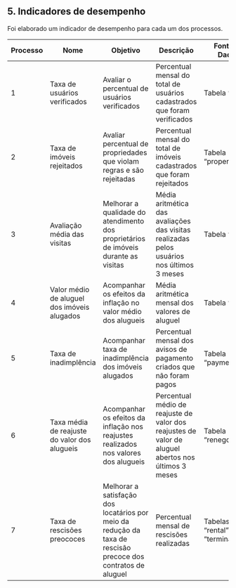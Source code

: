 ## 5. Indicadores de desempenho

Foi elaborado um indicador de desempenho para cada um dos processos.

| Processo | Nome                                         | Objetivo                                                                                      | Descrição                                                                                                    | Fonte de Dados                   | Perspectiva               |
| -------- | -------------------------------------------- | --------------------------------------------------------------------------------------------- | ------------------------------------------------------------------------------------------------------------ | -------------------------------- | ------------------------- |
| 1        | Taxa de usuários verificados                 | Avaliar o percentual de usuários verificados                                                  | Percentual mensal do total de usuários cadastrados que foram verificados                        | Tabela “user”                    | Aprendizado e Crescimento |
| 2        | Taxa de imóveis rejeitados                   | Avaliar percentual de propriedades que violam regras e são rejeitadas                         | Percentual mensal do total de imóveis cadastrados que foram rejeitados                                | Tabela “property”                | Processos internos        |
| 3        | Avaliação média das visitas                  | Melhorar a qualidade do atendimento dos proprietários de imóveis durante as visitas           | Média aritmética das avaliações das visitas realizadas pelos usuários nos últimos 3 meses                    | Tabela “visit”                   | Aprendizado e Crescimento |
| 4        | Valor médio de aluguel dos imóveis alugados  | Acompanhar os efeitos da inflação no valor médio dos alugueis                                 | Média aritmética mensal dos valores de aluguel                            | Tabela “rental”                  | Processos internos        |
| 5        | Taxa de inadimplência                        | Acompanhar taxa de inadimplência dos imóveis alugados                                         | Percentual mensal dos avisos de pagamento criados que não foram pagos                           | Tabela “payment”                 | Financeiro                |
| 6        | Taxa média de reajuste do valor dos alugueis | Acompanhar os efeitos da inflação nos reajustes realizados nos valores dos alugueis           | Percentual médio de reajuste de valor dos reajustes de valor de aluguel abertos nos últimos 3 meses          | Tabela “renegotiation”           | Financeiro                |
| 7        | Taxa de rescisões preococes                  | Melhorar a satisfação dos locatários por meio da redução da taxa de rescisão precoce dos contratos de aluguel | Percentual mensal de rescisões realizadas | Tabelas “rental” e “termination” | Aprendizado e Crescimento |
